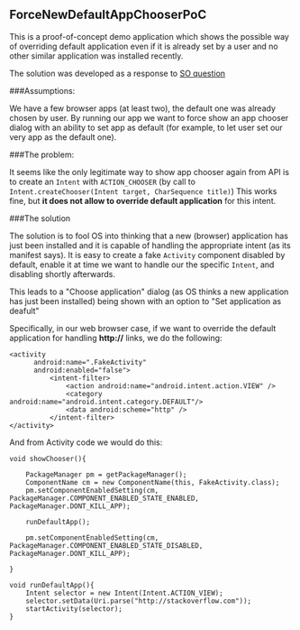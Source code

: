 ForceNewDefaultAppChooserPoC
--------------------------

This is a proof-of-concept demo application which shows the possible way of overriding default
application even if it is already set by a user and no other similar application was installed recently.

The solution was developed as a response to [SO question](http://stackoverflow.com/questions/23322040/how-do-i-get-the-default-app-chooser-dialog-to-appear-even-if-the-default-app-is)

###Assumptions:

We have a few browser apps (at least two), the default one was already chosen by user.
By running our app we want to force show an app chooser dialog with an ability to set app as default (for example, to let user set our very app as the default one).

###The problem:

It seems like the only legitimate way to show app chooser again from API is to create an `Intent` with `ACTION_CHOOSER` (by call to `Intent.createChooser(Intent target, CharSequence title)`)
This works fine, but **it does not allow to override default application** for this intent.


###The solution

The solution is to fool OS into thinking that a new (browser) application has just been installed and it is capable of handling the appropriate intent (as its manifest says).
It is easy to create a fake `Activity` component disabled by default, enable it at time we want to handle our the specific `Intent`, and disabling shortly afterwards.

This leads to a "Choose application" dialog (as OS thinks a new application has just been installed) being shown with an option to "Set application as deafult"

Specifically, in our web browser case, if we want to override the default application for handling **http://** links, we do the following:

    <activity
          android:name=".FakeActivity"
          android:enabled="false">
              <intent-filter>
                  <action android:name="android.intent.action.VIEW" />
                  <category android:name="android.intent.category.DEFAULT"/>
                  <data android:scheme="http" />
              </intent-filter>
    </activity>

And from Activity code we would do this:

    void showChooser(){

        PackageManager pm = getPackageManager();
        ComponentName cm = new ComponentName(this, FakeActivity.class);
        pm.setComponentEnabledSetting(cm, PackageManager.COMPONENT_ENABLED_STATE_ENABLED, PackageManager.DONT_KILL_APP);

        runDefaultApp();

        pm.setComponentEnabledSetting(cm, PackageManager.COMPONENT_ENABLED_STATE_DISABLED, PackageManager.DONT_KILL_APP);

    }

    void runDefaultApp(){
        Intent selector = new Intent(Intent.ACTION_VIEW);
        selector.setData(Uri.parse("http://stackoverflow.com"));
        startActivity(selector);
    }

